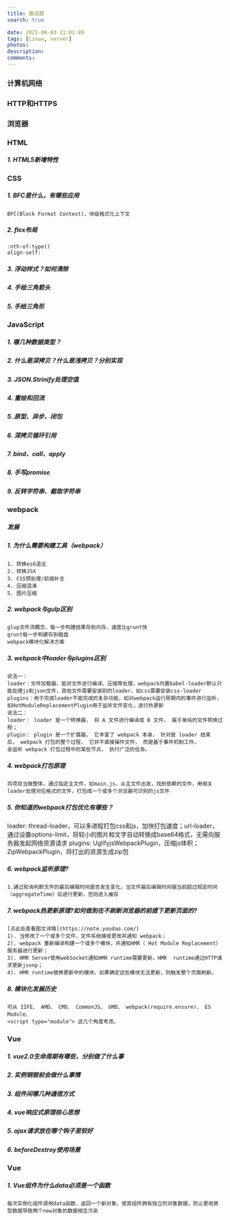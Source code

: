 ```yaml
---
title: 面试题
search: true

date: 2021-06-03 11:01:49
tags: [Linux, server]
photos:
description:
comments:
---
```



### 计算机网络
### HTTP和HTTPS
### 浏览器





### HTML
##### 1\. HTML5新增特性




### CSS
##### 1\. BFC是什么，有哪些应用
```
BFC(Block Format Context)，块级格式化上下文
```
##### 2\. flex布局
```
:nth-of-type()
align-self: 
```
##### 3\. 浮动样式？如何清除

##### 4\. 手绘三角箭头

##### 5\. 手绘三角形


### JavaScript
##### 1\. 哪几种数据类型？

##### 2\. 什么是深拷贝？什么是浅拷贝？分别实现

##### 3\. JSON.Strinify处理空值

##### 4\. 重绘和回流

##### 5\. 原型、异步、闭包

##### 6\. 深拷贝循环引用

##### 7\. bind、call、apply

##### 8\. 手写promise

##### 9\. 反转字符串、截取字符串


















### webpack
##### 发展

##### 1\. 为什么需要构建工具（webpack）
```
1. 转换es6语法
2. 转换JSX
3. CSS预处理/前缀补全
4. 压缩混淆
5. 图片压缩
```
##### 2\. webpack与gulp区别
```
glup文件流概念，每一步构建结果存到内存，速度比grunt快
grunt每一步构建存到磁盘
webpack模块化解决方案
```
##### 3\. webpack中loader与plugins区别
```
说法一：
loader：文件加载器，能对文件进行编译、压缩等处理，webpack内置babel-loader默认只能处理js和json文件，其他文件需要安装别的loader，如css需要安装css-loader
plugins：用于完成loader不能完成的复杂功能，如对webpack运行周期内的事件进行监听，如HotModuleReplacementPlugin用于监听文件变化，进行热更新
说法二：
loader： loader 是一个转换器， 将 A 文件进行编译成 B 文件， 属于单纯的文件转换过程；
plugin： plugin 是一个扩展器， 它丰富了 webpack 本身， 针对是 loader 结束
后， webpack 打包的整个过程， 它并不直接操作文件， 而是基于事件机制工作，
会监听 webpack 打包过程中的某些节点， 执行广泛的任务。
```
##### 4\. webpack打包原理
```
将项目当做整体，通过指定主文件，如main.js，从主文件出发，找到依赖的文件，用相关loader处理对应格式的文件，打包成一个或多个浏览器可识别的js文件
```
##### 5\. 你知道的webpack打包优化有哪些？
loader: thread-loader，可以多进程打包css和js，加快打包速度；url-loader，通过设置options-limit，将较小的图片和文字自动转换成base64格式，无需向服务器发起网络资源请求
plugins: UglifyjsWebpackPlugin，压缩js体积；ZipWebpackPlugin，将打出的资源生成zip包
##### 6\. webpack监听原理?
```
1.通过轮询判断文件的最后编辑时间是否发生变化，当文件最后编辑时间据当前超过规定时间（aggregateTime）后进行更新，否则进入缓存
```
##### 7\. webpack热更新原理?如何做到在不刷新浏览器的前提下更新页面的?
```
[点此处查看图文详情](https://note.youdao.com/)
1). 当修改了一个或多个文件，文件系统接收更改并通知 webpack；
2). webpack 重新编译构建一个或多个模块，并通知HMR（ Hot Module Replacement）服务器进行更新；
3). HMR Server使用webSocket通知HMR runtime需要更新，HMR  runtime通过HTTP请求更新jsonp；
4). HMR runtime替换更新中的模块，如果确定这些模块无法更新，则触发整个页面刷新。
```
##### 8\. 模块化发展历史
```
可从 IIFE、 AMD、 CMD、 CommonJS、 UMD、 webpack(require.ensure)、 ES Module、
<script type="module"> 这几个角度考虑。
```











### Vue
##### 1\. vue2.0生命周期有哪些，分别做了什么事

##### 2\. 实例销毁前会做什么事情

##### 3\. 组件间哪几种通信方式

##### 4\. vue响应式原理核心思想

##### 5\. ajax请求放在哪个钩子里较好

##### 6\. beforeDestroy使用场景


### Vue

##### 1\. Vue组件为什么data必须是一个函数
```
每次实例化组件调用data函数，返回一个新对象，使其组件拥有独立的对象数据，防止更改原型数据导致两个new对象的数据相互污染
```




